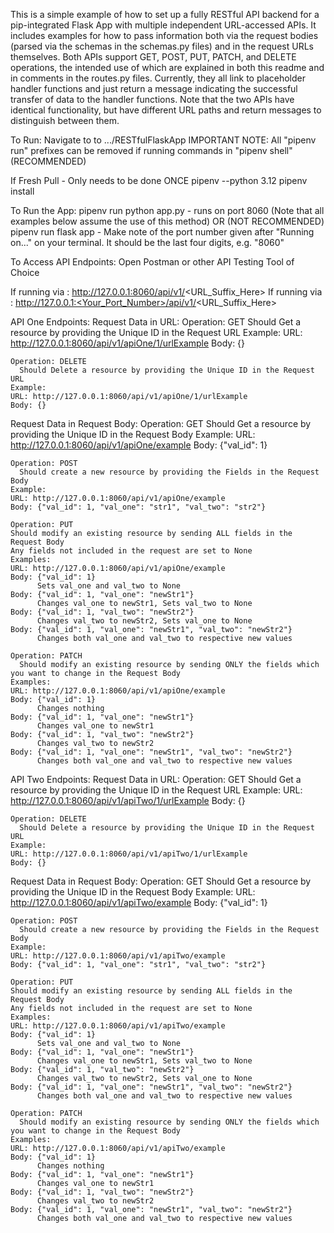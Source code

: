 This is a simple example of how to set up a fully RESTful API backend for a pip-integrated Flask App with multiple independent URL-accessed APIs. It includes examples for how to pass information both via the request bodies (parsed via the schemas in the schemas.py files) and in the request URLs themselves. Both APIs support GET, POST, PUT, PATCH, and DELETE operations, the intended use of which are explained in both this readme and in comments in the routes.py files. Currently, they all link to placeholder handler functions and just return a message indicating the successful transfer of data to the handler functions. Note that the two APIs have identical functionality, but have different URL paths and return messages to distinguish between them.

To Run:
Navigate to to .../RESTfulFlaskApp
IMPORTANT NOTE: All "pipenv run" prefixes can be removed if running commands in "pipenv shell" (RECOMMENDED)

If Fresh Pull - Only needs to be done ONCE
pipenv --python 3.12
pipenv install

To Run the App:
pipenv run python app.py
	- runs on port 8060 (Note that all examples below assume the use of this method)
OR (NOT RECOMMENDED)
pipenv run flask app
	- Make note of the port number given after "Running on..." on your terminal. It should be the last four digits, e.g. "8060"

To Access API Endpoints:
Open Postman or other API Testing Tool of Choice

If running via <pipenv run python app.py>:
http://127.0.0.1:8060/api/v1/<URL_Suffix_Here>
If running via <pipenv run flask app>:
http://127.0.0.1:<Your_Port_Number>/api/v1/<URL_Suffix_Here>


API One Endpoints:
Request Data in URL:
	Operation: GET
    Should Get a resource by providing the Unique ID in the Request URL
    Example:
    URL: http://127.0.0.1:8060/api/v1/apiOne/1/urlExample
    Body: {}

	Operation: DELETE
	  Should Delete a resource by providing the Unique ID in the Request URL
    Example:
    URL: http://127.0.0.1:8060/api/v1/apiOne/1/urlExample
    Body: {}

Request Data in Request Body:
  Operation: GET
    Should Get a resource by providing the Unique ID in the Request Body
    Example:
    URL: http://127.0.0.1:8060/api/v1/apiOne/example
    Body: {"val_id": 1}

	Operation: POST
	  Should create a new resource by providing the Fields in the Request Body
    Example:
    URL: http://127.0.0.1:8060/api/v1/apiOne/example
    Body: {"val_id": 1, "val_one": "str1", "val_two": "str2"}

	Operation: PUT
    Should modify an existing resource by sending ALL fields in the Request Body
    Any fields not included in the request are set to None
    Examples:
    URL: http://127.0.0.1:8060/api/v1/apiOne/example
    Body: {"val_id": 1} 
		  Sets val_one and val_two to None
    Body: {"val_id": 1, "val_one": "newStr1"} 
		  Changes val_one to newStr1, Sets val_two to None
    Body: {"val_id": 1, "val_two": "newStr2"} 
		  Changes val_two to newStr2, Sets val_one to None
    Body: {"val_id": 1, "val_one": "newStr1", "val_two": "newStr2"} 
		  Changes both val_one and val_two to respective new values

	Operation: PATCH
	  Should modify an existing resource by sending ONLY the fields which you want to change in the Request Body
    Examples:
    URL: http://127.0.0.1:8060/api/v1/apiOne/example
    Body: {"val_id": 1} 
		  Changes nothing
    Body: {"val_id": 1, "val_one": "newStr1"} 
		  Changes val_one to newStr1
    Body: {"val_id": 1, "val_two": "newStr2"} 
		  Changes val_two to newStr2
    Body: {"val_id": 1, "val_one": "newStr1", "val_two": "newStr2"} 
		  Changes both val_one and val_two to respective new values



API Two Endpoints:
Request Data in URL:
	Operation: GET
    Should Get a resource by providing the Unique ID in the Request URL
    Example:
    URL: http://127.0.0.1:8060/api/v1/apiTwo/1/urlExample
    Body: {}

	Operation: DELETE
	  Should Delete a resource by providing the Unique ID in the Request URL
    Example:
    URL: http://127.0.0.1:8060/api/v1/apiTwo/1/urlExample
    Body: {}

Request Data in Request Body:
  Operation: GET
    Should Get a resource by providing the Unique ID in the Request Body
    Example:
    URL: http://127.0.0.1:8060/api/v1/apiTwo/example
    Body: {"val_id": 1}

	Operation: POST
	  Should create a new resource by providing the Fields in the Request Body
    Example:
    URL: http://127.0.0.1:8060/api/v1/apiTwo/example
    Body: {"val_id": 1, "val_one": "str1", "val_two": "str2"}

	Operation: PUT
    Should modify an existing resource by sending ALL fields in the Request Body
    Any fields not included in the request are set to None
    Examples:
    URL: http://127.0.0.1:8060/api/v1/apiTwo/example
    Body: {"val_id": 1} 
		  Sets val_one and val_two to None
    Body: {"val_id": 1, "val_one": "newStr1"} 
		  Changes val_one to newStr1, Sets val_two to None
    Body: {"val_id": 1, "val_two": "newStr2"} 
		  Changes val_two to newStr2, Sets val_one to None
    Body: {"val_id": 1, "val_one": "newStr1", "val_two": "newStr2"} 
		  Changes both val_one and val_two to respective new values

	Operation: PATCH
	  Should modify an existing resource by sending ONLY the fields which you want to change in the Request Body
    Examples:
    URL: http://127.0.0.1:8060/api/v1/apiTwo/example
    Body: {"val_id": 1} 
		  Changes nothing
    Body: {"val_id": 1, "val_one": "newStr1"} 
		  Changes val_one to newStr1
    Body: {"val_id": 1, "val_two": "newStr2"} 
		  Changes val_two to newStr2
    Body: {"val_id": 1, "val_one": "newStr1", "val_two": "newStr2"} 
		  Changes both val_one and val_two to respective new values

